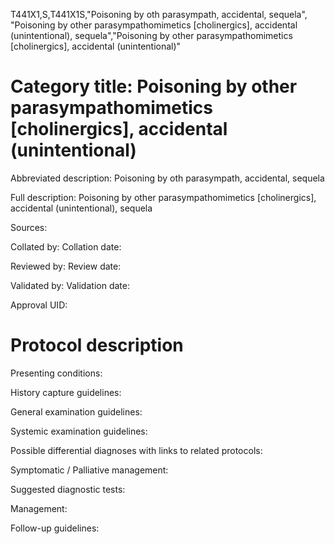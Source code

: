 T441X1,S,T441X1S,"Poisoning by oth parasympath, accidental, sequela", "Poisoning by other parasympathomimetics [cholinergics], accidental (unintentional), sequela","Poisoning by other parasympathomimetics [cholinergics], accidental (unintentional)"
# Category title: Poisoning by other parasympathomimetics [cholinergics], accidental (unintentional)

Abbreviated description: Poisoning by oth parasympath, accidental, sequela

Full description: Poisoning by other parasympathomimetics [cholinergics], accidental (unintentional), sequela

Sources:

Collated by:
Collation date:

Reviewed by:
Review date:

Validated by:
Validation date:

Approval UID:

# Protocol description

Presenting conditions:

History capture guidelines:

General examination guidelines:

Systemic examination guidelines:

Possible differential diagnoses with links to related protocols:

Symptomatic / Palliative management:

Suggested diagnostic tests:

Management:

Follow-up guidelines:

